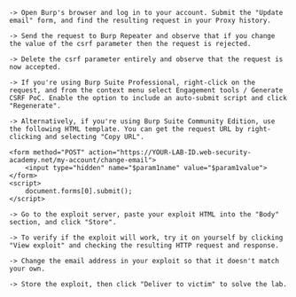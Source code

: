 

    -> Open Burp's browser and log in to your account. Submit the "Update email" form, and find the resulting request in your Proxy history.
    
    -> Send the request to Burp Repeater and observe that if you change the value of the csrf parameter then the request is rejected.
    
    -> Delete the csrf parameter entirely and observe that the request is now accepted.

    -> If you're using Burp Suite Professional, right-click on the request, and from the context menu select Engagement tools / Generate CSRF PoC. Enable the option to include an auto-submit script and click "Regenerate".

    -> Alternatively, if you're using Burp Suite Community Edition, use the following HTML template. You can get the request URL by right-clicking and selecting "Copy URL".
    
    <form method="POST" action="https://YOUR-LAB-ID.web-security-academy.net/my-account/change-email">
        <input type="hidden" name="$param1name" value="$param1value">
    </form>
    <script>
        document.forms[0].submit();
    </script>
    
    -> Go to the exploit server, paste your exploit HTML into the "Body" section, and click "Store".
    
    -> To verify if the exploit will work, try it on yourself by clicking "View exploit" and checking the resulting HTTP request and response.
    
    -> Change the email address in your exploit so that it doesn't match your own.
    
    -> Store the exploit, then click "Deliver to victim" to solve the lab.

